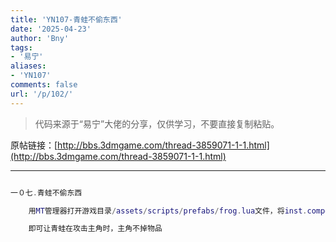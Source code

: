 ```yaml
---
title: 'YN107-青蛙不偷东西'
date: '2025-04-23'
author: 'Bny'
tags:
- '易宁'
aliases:
- 'YN107'
comments: false
url: '/p/102/'
---
```


> 代码来源于“易宁”大佬的分享，仅供学习，不要直接复制粘贴。

原帖链接：[http://bbs.3dmgame.com/thread-3859071-1-1.html](http://bbs.3dmgame.com/thread-3859071-1-1.html)

---

```lua  

一０七.青蛙不偷东西

	用MT管理器打开游戏目录/assets/scripts/prefabs/frog.lua文件，将inst.components.combat.onhitotherfn = function(inst, other, damage) inst.components.thief:StealItem(other) end替换为--inst.components.combat.onhitotherfn = function(inst, other, damage) inst.components.thief:StealItem(other) end

	即可让青蛙在攻击主角时，主角不掉物品

```  

